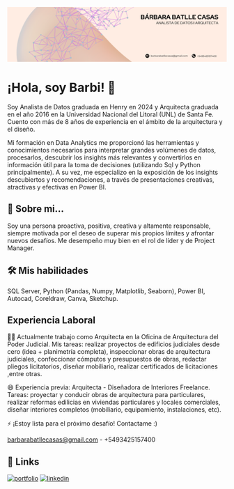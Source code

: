 ![Logo](https://github.com/barbarabatllecasas/About-Me/blob/02ed4770bcc5ed5bebd0be57ca8a8f6670e9816d/portada%20linkdin%20(1).png)


# ¡Hola, soy Barbi! 👋

Soy Analista de Datos graduada en Henry en 2024 y Arquitecta graduada en el año 2016 en la Universidad Nacional del Litoral (UNL) de Santa Fe. Cuento con más de 8 años de experiencia en el ámbito de la arquitectura y el diseño.

Mi formación en Data Analytics me proporcionó las herramientas y conocimientos necesarios para interpretar grandes volúmenes de datos, procesarlos, descubrir los insights más relevantes y convertirlos en información útil para la toma de decisiones (utilizando Sql y Python principalmente). A su vez, me especializo en la exposición de los insights descubiertos y recomendaciones, a través de presentaciones creativas, atractivas y efectivas en Power BI.
## 🚀 Sobre mi...
Soy una persona proactiva, positiva, creativa y altamente responsable, siempre motivada por el deseo de superar mis propios límites y afrontar nuevos desafíos. Me desempeño muy bien en el rol de líder y de Project Manager. 




## 🛠 Mis habilidades
SQL Server, Python (Pandas, Numpy, Matplotlib, Seaborn), Power BI, Autocad, Coreldraw, Canva, Sketchup.


## Experiencia Laboral
👩‍💻 Actualmente trabajo como Arquitecta en la Oficina de Arquitectura del Poder Judicial. Mis tareas:
realizar proyectos de edificios judiciales desde cero (idea + planimetría completa), inspeccionar obras de arquitectura judiciales, confeccionar cómputos y presupuestos de obras, redactar pliegos licitatorios, diseñar mobiliario, realizar certificados de licitaciones ,entre otras.


😄 Experiencia previa: Arquitecta - Diseñadora de Interiores Freelance.					             	  
Tareas: proyectar y conducir obras de arquitectura para particulares, realizar reformas edilicias en viviendas particulares y locales comerciales, diseñar interiores completos (mobiliario, equipamiento, instalaciones, etc).


⚡️ ¡Estoy lista para el próximo desafío! Contactame :) 

barbarabatllecasas@gmail.com - +5493425157400


## 🔗 Links
[![portfolio](https://img.shields.io/badge/my_portfolio-000?style=for-the-badge&logo=ko-fi&logoColor=white)]()
[![linkedin](https://img.shields.io/badge/linkedin-0A66C2?style=for-the-badge&logo=linkedin&logoColor=white)](https://www.linkedin.com/in/b%C3%A1rbara-batlle-casas-2898b823a/)


